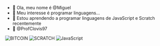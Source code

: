 - 👋 Ola, meu nome é @Miguel
- 👀 Meu interesse é programar linguagens...
- 🌱 Estou aprendendo a programar linguagens de JavaScript e Scratch recentemente
- 🦖 @ProfClovis97

![BITCOIN](https://img.shields.io/badge/Bitcoin-000000?style=for-the-badge&logo=bitcoin&logoColor=white)
![SCRATCH](https://img.shields.io/badge/Scratch-4D97FF?style=for-the-badge&logo=Scratch&logoColor=white)
![JavaScript](https://img.shields.io/badge/JavaScript-323330?style=for-the-badge&logo=javascript&logoColor=F7DF1E)
